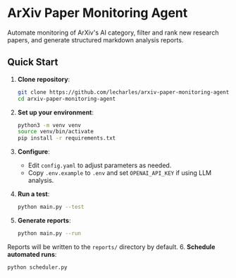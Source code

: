 # ArXiv Paper Monitoring Agent

Automate monitoring of ArXiv's AI category, filter and rank new research papers, and generate structured markdown analysis reports.

## Quick Start

1. **Clone repository**:
   ```bash
   git clone https://github.com/lecharles/arxiv-paper-monitoring-agent.git
   cd arxiv-paper-monitoring-agent
   ```

2. **Set up your environment**:
   ```bash
   python3 -m venv venv
   source venv/bin/activate
   pip install -r requirements.txt
   ```

3. **Configure**:
   - Edit `config.yaml` to adjust parameters as needed.
   - Copy `.env.example` to `.env` and set `OPENAI_API_KEY` if using LLM analysis.

4. **Run a test**:
   ```bash
   python main.py --test
   ```

5. **Generate reports**:
   ```bash
   python main.py --run
   ```

Reports will be written to the `reports/` directory by default.
6. **Schedule automated runs**:
   ```bash
   python scheduler.py
   ```
